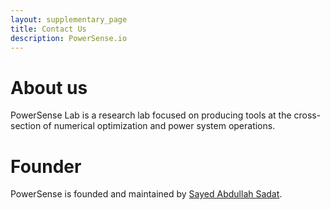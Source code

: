 ```yaml
---
layout: supplementary_page
title: Contact Us
description: PowerSense.io
---
```

# About us

PowerSense Lab is a research lab focused on producing tools at the cross-section of numerical optimization and power system operations.

# Founder

PowerSense is founded and maintained by [Sayed Abdullah Sadat](https://www.sayedsadat.com).
